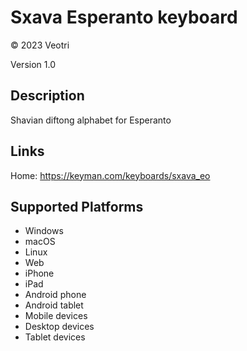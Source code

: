 Sxava Esperanto keyboard
==============

© 2023 Veotri

Version 1.0

Description
-----------

Shavian diftong alphabet for Esperanto

Links
-----

Home: https://keyman.com/keyboards/sxava_eo

Supported Platforms
-------------------
 * Windows
 * macOS
 * Linux
 * Web
 * iPhone
 * iPad
 * Android phone
 * Android tablet
 * Mobile devices
 * Desktop devices
 * Tablet devices

